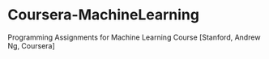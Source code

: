 # Coursera-MachineLearning
Programming Assignments for Machine Learning Course [Stanford, Andrew Ng, Coursera]
